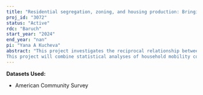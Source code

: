 ```yaml
---
title: "Residential segregation, zoning, and housing production: Bringing housing supply-side actors into the study of residential segregation"
proj_id: "3072"
status: "Active"
rdc: "Baruch"
start_year: "2024"
end_year: "nan"
pi: "Yana A Kucheva"
abstract: "This project investigates the reciprocal relationship between residential segregation and the housing landscape--the geographic mix of different tenure types and densities of housing across metropolitan areas. In so doing, the project shifts the focus of segregation research from the demand-side--the renters and homeowners vying for places to live--to the supply side: the landlords, developers, and municipal agencies who transform the housing landscape by permitting, building, renovating, converting, and selling housing. Our goal is to understand how development decisions made by municipal housing agencies, city planners, politicians, developers, and landlords shape housing opportunities, influence patterns of residential mobility, and, in turn, guide processes of residential segregation with respect to race and income. 
This project will combine statistical analyses of household mobility coming from the American Community Survey (ACS) data with urban planning zoning data at either the metropolitan or neighborhood level to implement policy relevant simulations of the housing market that examine the co-evolutionary process linking the segregation of the population to the shifting spatial distribution of the housing landscape."
---
```


**Datasets Used:**

  - American Community Survey 

